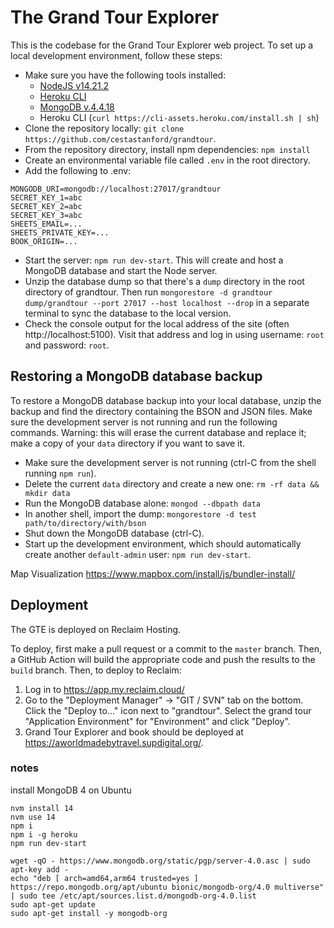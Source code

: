 The Grand Tour Explorer
=======================
This is the codebase for the Grand Tour Explorer web project.  To set up a local development environment, follow these steps:
- Make sure you have the following tools installed:
  - [NodeJS v14.21.2](https://nodejs.org/en/)
  - [Heroku CLI](https://devcenter.heroku.com/articles/heroku-cli)
  - [MongoDB v.4.4.18](https://www.mongodb.com/download-center/v2/community)
  - Heroku CLI (`curl https://cli-assets.heroku.com/install.sh | sh`)
- Clone the repository locally: `git clone https://github.com/cestastanford/grandtour`.
- From the repository directory, install npm dependencies: `npm install`
- Create an environmental variable file called `.env` in the root directory.
- Add the following to .env:
```
MONGODB_URI=mongodb://localhost:27017/grandtour
SECRET_KEY_1=abc
SECRET_KEY_2=abc
SECRET_KEY_3=abc
SHEETS_EMAIL=...
SHEETS_PRIVATE_KEY=...
BOOK_ORIGIN=...
```
- Start the server: `npm run dev-start`.  This will create and host a MongoDB database and start the Node server.
- Unzip the database dump so that there's a `dump` directory in the root directory of grandtour. Then run `mongorestore -d grandtour dump/grandtour --port 27017 --host localhost --drop` in a separate terminal to sync the database to the local version.
- Check the console output for the local address of the site (often http://localhost:5100).  Visit that address and log in using username: `root` and password: `root`.


Restoring a MongoDB database backup
-----------------------------------
To restore a MongoDB database backup into your local database, unzip the backup and find the directory containing the BSON and JSON files.  Make sure the development server is not running and run the following commands.  Warning: this will erase the current database and replace it; make a copy of your `data` directory if you want to save it.
- Make sure the development server is not running (ctrl-C from the shell running `npm run`).
- Delete the current `data` directory and create a new one: `rm -rf data && mkdir data`
- Run the MongoDB database alone: `mongod --dbpath data`
- In another shell, import the dump: `mongorestore -d test path/to/directory/with/bson`
- Shut down the MongoDB database (ctrl-C).
- Start up the development environment, which should automatically create another `default-admin` user: `npm run dev-start`.

Map Visualization
https://www.mapbox.com/install/js/bundler-install/

Deployment
----------

The GTE is deployed on Reclaim Hosting.

To deploy, first make a pull request or a commit to the `master` branch. Then, a GitHub Action will build the appropriate code and push the results to the `build` branch. Then, to deploy to Reclaim:
1. Log in to https://app.my.reclaim.cloud/
2. Go to the "Deployment Manager" -> "GIT / SVN" tab on the bottom. Click the "Deploy to..." icon next to "grandtour". Select the grand tour "Application Environment" for "Environment" and click "Deploy".
3. Grand Tour Explorer and book should be deployed at https://aworldmadebytravel.supdigital.org/.


### notes

install MongoDB 4 on Ubuntu

```
nvm install 14
nvm use 14
npm i
npm i -g heroku
npm run dev-start

wget -qO - https://www.mongodb.org/static/pgp/server-4.0.asc | sudo apt-key add -
echo "deb [ arch=amd64,arm64 trusted=yes ] https://repo.mongodb.org/apt/ubuntu bionic/mongodb-org/4.0 multiverse" | sudo tee /etc/apt/sources.list.d/mongodb-org-4.0.list
sudo apt-get update
sudo apt-get install -y mongodb-org
```

